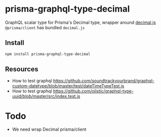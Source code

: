 # prisma-graphql-type-decimal

GraphQL scalar type for Prisma's Decimal type, wrapper around [decimal.js](https://github.com/MikeMcl/decimal.js/)  
`@prisma/client` has bundled `decimal.js`

## Install

```sh
npm install prisma-graphql-type-decimal

```

## Resources

-   How to test graphql https://github.com/soundtrackyourbrand/graphql-custom-datetype/blob/master/test/dateTimeTypeTest.js
-   How to test graphql https://github.com/olistic/graphql-type-uuid/blob/master/src/index.test.js

# Todo

-   We need wrap Decimal prisma/client
